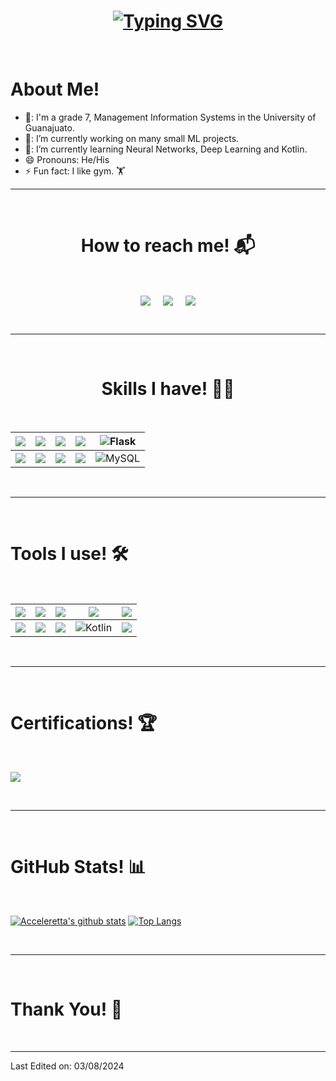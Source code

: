 <h1 align = "center">
<a href="https://git.io/typing-svg"><img src="https://readme-typing-svg.demolab.com?font=Fira+Code&size=75&duration=1400&pause=500&color=5f91c9&background=0d1116&center=true&multiline=true&width=1920&height=384&lines=Hello+there+!;+I'm+Gustavo+;Welcome+to+my+GitHub+profile+:D" alt="Typing SVG" /></a>
</h1>


<Br>
<h1>About Me! </h1>

- 🏫: I'm a grade 7, Management Information Systems in the University of Guanajuato.
- 🔭: I’m currently working on many small ML projects.
- 🌱: I’m currently learning Neural Networks, Deep Learning and Kotlin. 
- 😄  Pronouns: He/His
- ⚡  Fun fact: I like gym. 🏋️
  
<hr>
<Br>
<h1 align="center">How to reach me! 📬</h1>
<Br>
<p align="center">
<a href="www.linkedin.com/in/gustavo-león-landeros" target="blank"><img align="center" src="https://img.shields.io/badge/Gustavo León-0077B5?style=for-the-badge&logo=linkedin&logoColor=white" /></a> &nbsp;&nbsp;&nbsp;  <a href="mailto:gleonlanderos@gmail.com" target="blank"><img align="center" src="https://img.shields.io/badge/gleonlanderos@gmail-D14836?style=for-the-badge&logo=gmail&logoColor=white" /></a>    &nbsp;&nbsp;&nbsp;       <a href="https://www.github.com/Acceleretta" target="blank"><img align="center" src="https://img.shields.io/badge/Acceleretta-100000?style=for-the-badge&logo=github&logoColor=white" /></a>
</p>
  
<Br>
<hr>
<Br>
<h1 align="center">Skills I have! 🤸‍♂</h1>
<Br>
  
|![](https://img.shields.io/badge/Machine%20Learning-brightgreen?style=for-the-badge)|![](https://img.shields.io/badge/ML-Supervized%20Learning-brightgreen?style=for-the-badge)|![](https://img.shields.io/badge/ML-Unsupervized%20Learning-brightgreen?style=for-the-badge)|![](https://img.shields.io/badge/Android%20Developing-red?style=for-the-badge)|![Flask](https://img.shields.io/badge/flask-%23000.svg?style=for-the-badge&logo=flask&logoColor=white)
|---|---|---|---|---|
|![](https://img.shields.io/badge/Data%20Science-blue?style=for-the-badge)|![](https://img.shields.io/badge/DS-Data%20Cleaning-blue?style=for-the-badge)|![](https://img.shields.io/badge/DS-Data%20Analysis-blue?style=for-the-badge)|![](https://img.shields.io/badge/DS-Data%20Visualization-blue?style=for-the-badge)|![MySQL](https://img.shields.io/badge/mysql-4479A1.svg?style=for-the-badge&logo=mysql&logoColor=white)

  
<Br>
<hr>
<Br>
<h1>Tools I use! 🛠️</h1>
<Br>
 
|![](https://img.shields.io/badge/Python-FFD43B?style=for-the-badge&logo=python&logoColor=darkgreen)|![](https://img.shields.io/badge/TensorFlow-FF6F00?style=for-the-badge&logo=TensorFlow&logoColor=white)|![](https://img.shields.io/badge/scikit_learn-F7931E?style=for-the-badge&logo=scikit-learn&logoColor=white)|![](https://img.shields.io/badge/Keras-D00000?style=for-the-badge&logo=Keras&logoColor=white)|![](https://img.shields.io/badge/Jupyter-F37626.svg?&style=for-the-badge&logo=Jupyter&logoColor=white)|
|---|---|---|---|---|
|![](https://img.shields.io/badge/conda-342B029.svg?&style=for-the-badge&logo=anaconda&logoColor=white)|![](https://img.shields.io/badge/Pandas-2C2D72?style=for-the-badge&logo=pandas&logoColor=white)|![](https://img.shields.io/badge/Numpy-777BB4?style=for-the-badge&logo=numpy&logoColor=white)|![Kotlin](https://img.shields.io/badge/kotlin-%237F52FF.svg?style=for-the-badge&logo=kotlin&logoColor=white)|![](https://img.shields.io/badge/And%20More!-yellow?style=for-the-badge)|
  

<Br>
<hr>
<Br>
<h1>Certifications! 🏆</h1>
<Br>
  
[![](https://img.shields.io/badge/Gestión%20de%20Proyectos%20desde%20un%20Enfoque%20Ágil-red?style=for-the-badge)](https://github.com/user-attachments/assets/49382919-0571-40aa-94c8-06534815b7fb)

 

<Br>
<hr>
<Br>
<h1>GitHub Stats! 📊</h1>
<Br>
  
[![Acceleretta's github stats](https://github-readme-stats.vercel.app/api?username=Acceleretta&show_icons=true&theme=merko)](https://github.com/Acceleretta/github-readme-stats) [![Top Langs](https://github-readme-stats.vercel.app/api/top-langs/?username=Aryagm&layout=compact&theme=merko)](https://github.com/Acceleretta/github-readme-stats)

 
  
  
<Br>
<hr>
<Br>
<h1>Thank You! 🤵 </h1>
<Br>

------
  
Last Edited on: 03/08/2024

